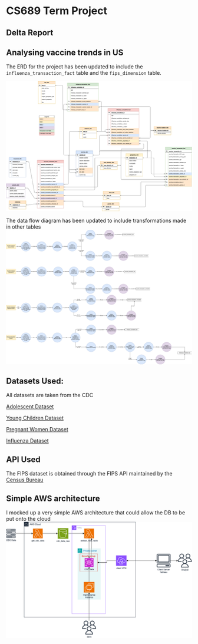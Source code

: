 # CS689 Term Project
## Delta Report

## Analysing vaccine trends in US
The ERD for the project has been updated to include the `influenza_transaction_fact` table and the `fips_dimension` table. 

![Updated ERD Table](delta_report_erd.png)

The data flow diagram has been updated to include transformations made in other tables
![Updated Data Flow Diagram](data_flow_diagram.png)

## Datasets Used:
All datasets are taken from the CDC

[Adolescent Dataset](
https://data.cdc.gov/Teen-Vaccinations/Vaccination-Coverage-among-Adolescents-13-17-Years/ee48-w5t6/about_data)

[Young Children Dataset](
https://data.cdc.gov/Flu-Vaccinations/Influenza-Vaccination-Coverage-for-All-Ages-6-Mont/vh55-3he6/about_data)

[Pregnant Women Dataset](
https://data.cdc.gov/Pregnancy-Vaccination/Vaccination-Coverage-among-Pregnant-Women/h7pm-wmjc/about_data)

[Influenza Dataset](
https://data.cdc.gov/Child-Vaccinations/Vaccination-Coverage-among-Young-Children-0-35-Mon/fhky-rtsk/about_data)

## API Used
The FIPS dataset is obtained through the FIPS API maintained by the [Census Bureau](https://www.census.gov/data/developers/guidance/api-user-guide.html)


## Simple AWS architecture
I mocked up a very simple AWS architecture that could allow the DB to be put onto the cloud
![Simple AWS architecture](aws_archi.png)